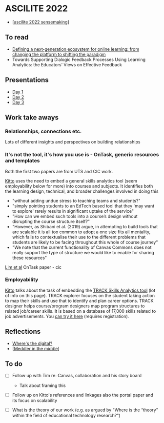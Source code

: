 # ASCILITE 2022

- [[ascilite 2022 sensemaking]] 

## To read


- [Defining a next-generation ecosystem for online learning: from changing the platform to shifting the paradigm](https://publications.ascilite.org/index.php/APUB/article/view/193)
- Towards Supporting Dialogic Feedback Processes Using Learning Analytics: the Educators’ Views on Effective Feedback

## Presentations

- [Day 1](ascilite2022-day-one.md)
- [Day 2](ascilite2022-day-two.md)
- [Day 3](ascilite2022%20day%20three.md)

## Work take aways

### Relationships, connections etc.

Lots of different insights and perspectives on building relationships


### It's not the tool, it's how you use is - OnTask, generic resources and templates

Both the first two papers are from UTS and CIC work.

[Kitto](./ascilite2022-day-one#how-can-edtech-support-graduate-employability) uses the need to embed a general skills analytics tool (seem employability below for more) into courses and subjects. It identifies both the learning design, technical, and broader challenges involved in doing this
- "without adding undue stress to teaching teams and students?"
- "simply pointing students to an EdTech based tool that they 'may want to explore' rarely results in significant uptake of the service"
- "How can we embed such tools into a course’s design without disrupting the course structure itself?"
- "However, as Shibani et al. (2019) argue, in attempting to build tools that are scalable it is all too common to adopt a one size fits all mentality, which fails to contextualise their use to the different problems that students are likely to be facing throughout this whole of course journey"
- "We note that the current functionality of Canvas Commons does not really support the type of structure we would like to enable for sharing these resources"

[Lim et al](./ascilite2022-day-two#made-good-connections-amplifying-teacher-presence-and-belonging-at-scale-through-learning-design-and-personalised-feedback)
OnTask paper - cic  

### Employability

[Kitto](./ascilite2022-day-one#how-can-edtech-support-graduate-employability) talks about the task of embedding the [TRACK Skills Analytics tool](https://cic.uts.edu.au/tools/track-skills-analytics/) (lot of info on this page). TRACK explorer focuses on the student taking action to map their skills and use that to identify and plan career options. TRACK designer helps course/program designers map program structures to related job/career skills. It is based on a database of 17,000 skills related to job advertisements. You [can try it here](https://open.uts.edu.au/track-explorer/) (requires registration).

## Reflections

- [Where's the digital?](reflections/wheres-the-digital.md) 
- [[Meddler in the middle]]

## To do

- [ ] Follow up with Tim re: Canvas, collaboration and his story board

    - Talk about framing this

- [ ] Follow up on Kitto's references and linkages also the portal paper and its focus on scalability

- [ ] What is the theory of our work (e.g. as argued by "Where is the “theory” within the field of educational technology research?")






[//begin]: # "Autogenerated link references for markdown compatibility"
[ascilite 2022 sensemaking]: <ascilite 2022 sensemaking> "Sensemaking - ASCILITE 2022"
[Meddler in the middle]: <reflections/Meddler in the middle> "Meddler in the middle - the missing last mile?"
[//end]: # "Autogenerated link references"